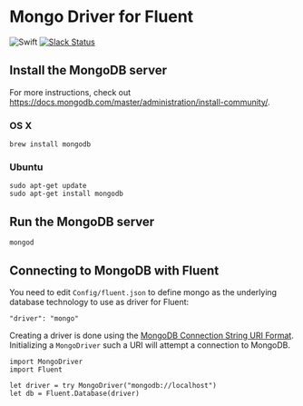 # Mongo Driver for Fluent

![Swift](http://img.shields.io/badge/swift-3.1-brightgreen.svg)
[![Slack Status](http://vapor.team/badge.svg)](http://vapor.team)

## Install the MongoDB server

For more instructions, check out https://docs.mongodb.com/master/administration/install-community/.

### OS X

```shell
brew install mongodb
```

### Ubuntu

```shell
sudo apt-get update
sudo apt-get install mongodb
```

## Run the MongoDB server

```shell
mongod
```

## Connecting to MongoDB with Fluent

You need to edit `Config/fluent.json` to define mongo as the underlying database technology to use as driver for Fluent:

```
"driver": "mongo"
```

Creating a driver is done using the [MongoDB Connection String URI Format](https://docs.mongodb.com/manual/reference/connection-string/). Initializing a `MongoDriver` such a URI will attempt a connection to MongoDB.

```
import MongoDriver
import Fluent

let driver = try MongoDriver("mongodb://localhost")
let db = Fluent.Database(driver)
```
